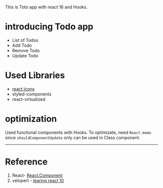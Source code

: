This is Toto app with react 16 and Hooks.

# introducing Todo app
- List of Todos
- Add Todo
- Remove Todo
- Update Todo

# Used Libraries 
- [react icons](http://react-icons.netlify.com/)
- styled-components
- react-virtualized

# optimization
Used functional components with Hooks. To optimizate, need `React.memo` since `shouldComponentUpdate` only can be used in Class component.

---
# Reference

1. React- [React.Component](https://reactjs.org/docs/react-component.html#componentdidmount)
2. velopert - [learing react 10](https://github.com/velopert/learning-react)
